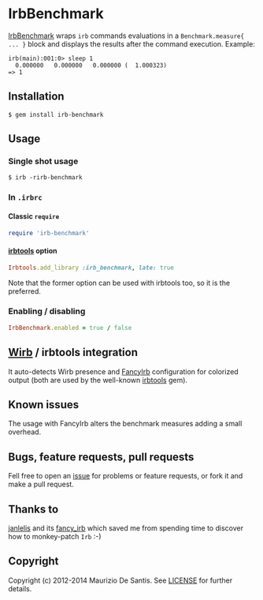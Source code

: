 # IrbBenchmark

[IrbBenchmark](https://github.com/mdesantis/irb-benchmark) wraps `irb` commands evaluations in a `Benchmark.measure{ ... }` block and displays the results after the command execution. Example:

```
irb(main):001:0> sleep 1
  0.000000   0.000000   0.000000 (  1.000323)
=> 1
```

## Installation

```
$ gem install irb-benchmark
```

## Usage

### Single shot usage

```
$ irb -rirb-benchmark
```

### In `.irbrc`

#### Classic `require`

```ruby
require 'irb-benchmark'
```

#### [irbtools](https://github.com/janlelis/irbtools) option

```ruby
Irbtools.add_library :irb_benchmark, late: true
```

Note that the former option can be used with irbtools too, so it is the preferred.

### Enabling / disabling

```ruby
IrbBenchmark.enabled = true / false
```

## [Wirb](https://github.com/janlelis/wirb) / irbtools integration

It auto-detects Wirb presence and [FancyIrb](https://github.com/janlelis/fancy_irb) configuration for colorized output (both are used by the well-known [irbtools](https://github.com/janlelis/irbtools) gem).

## Known issues

The usage with FancyIrb alters the benchmark measures adding a small overhead.

## Bugs, feature requests, pull requests

Fell free to open an [issue](https://github.com/ProGNOMmers/irb-benchmark/issues) for problems or feature requests, or fork it and make a pull request.

## Thanks to
[janlelis](https://github.com/janlelis) and its [fancy_irb](https://github.com/janlelis/fancy_irb) which saved me from spending time to discover how to monkey-patch `Irb` :-)

## Copyright

Copyright (c) 2012-2014 Maurizio De Santis. See [LICENSE](LICENSE.txt) for further details.
